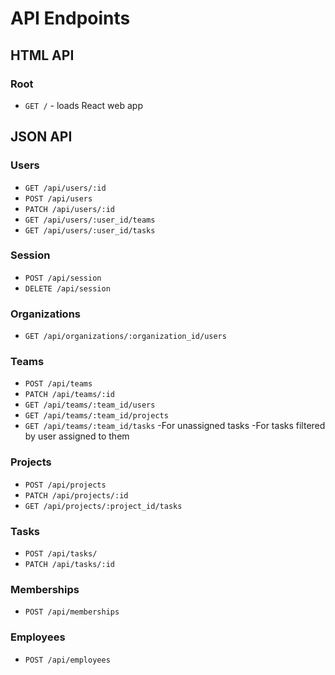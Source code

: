 # API Endpoints

## HTML API

### Root

- `GET /` - loads React web app

## JSON API

### Users
- `GET /api/users/:id`
- `POST /api/users`
- `PATCH /api/users/:id`
- `GET /api/users/:user_id/teams`
- `GET /api/users/:user_id/tasks`

### Session
- `POST /api/session`
- `DELETE /api/session`

### Organizations
- `GET /api/organizations/:organization_id/users`

### Teams
- `POST /api/teams`
- `PATCH /api/teams/:id`
- `GET /api/teams/:team_id/users`
- `GET /api/teams/:team_id/projects`
- `GET /api/teams/:team_id/tasks`
  -For unassigned tasks
  -For tasks filtered by user assigned to them

### Projects
- `POST /api/projects`
- `PATCH /api/projects/:id`
- `GET /api/projects/:project_id/tasks`

### Tasks
- `POST /api/tasks/`
- `PATCH /api/tasks/:id`

### Memberships
- `POST /api/memberships`

### Employees
- `POST /api/employees`
